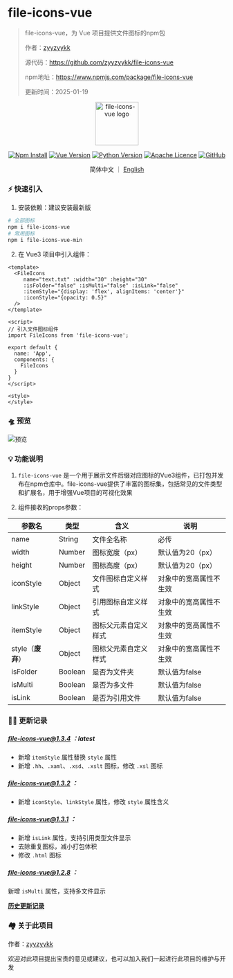 # file-icons-vue

> file-icons-vue，为 Vue 项目提供文件图标的npm包
>
> 作者：[zyyzyykk](https://github.com/zyyzyykk/)
>
> 源代码：https://github.com/zyyzyykk/file-icons-vue
>
> npm地址：https://www.npmjs.com/package/file-icons-vue
>
> 更新时间：2025-01-19

<p align="center"><a href="https://www.npmjs.com/package/file-icons-vue" target="_blank" rel="noopener noreferrer"><img width="100" src="https://kkbapps.oss-cn-shanghai.aliyuncs.com/logo/file-icons-vue.png" alt="file-icons-vue logo"></a></p>

<p align="center">
  <a href="https://www.npmjs.com/package/file-icons-vue"><img src="https://img.shields.io/npm/d18m/file-icons-vue.svg?logo=npm&logoColor=CB3837" alt="Npm Install"></a>
  <a href="https://cn.vuejs.org/"><img src="https://img.shields.io/badge/vue-3.x-green?color=42b883&logo=vue.js" alt="Vue Version"></a>
  <a href="https://www.python.org/downloads/release/python-3111/"><img src="https://img.shields.io/badge/python-3.11-blue?logo=Python&color=3776AB" alt="Python Version"></a>
  <a href="https://www.apache.org/licenses/"><img src="https://img.shields.io/badge/licence-Apache-red?logo=apache&logoColor=%23D22128" alt="Apache Licence"></a>
  <a href="https://github.com/zyyzyykk/file-icons-vue"><img src="https://img.shields.io/github/stars/zyyzyykk/file-icons-vue" alt="GitHub"></a>
</p>
<p align="center">简体中文 ｜ <a href="../en_US/README.md" >English</a></p>

### ⚡ 快速引入

1. 安装依赖：建议安装最新版

```sh
# 全部图标
npm i file-icons-vue
# 常用图标
npm i file-icons-vue-min
```

2. 在 Vue3 项目中引入组件：

```vue
<template>
  <FileIcons 
     name="text.txt" :width="30" :height="30" 
     :isFolder="false" :isMulti="false" :isLink="false" 
     :itemStyle="{display: 'flex', alignItems: 'center'}" 
     :iconStyle="{opacity: 0.5}" 
  />
</template>

<script>
// 引入文件图标组件
import FileIcons from 'file-icons-vue';

export default {
  name: 'App',
  components: {
    FileIcons
  }
}
</script>

<style>
</style>
```

### 🛸 预览

![预览](https://kkbapps.oss-cn-shanghai.aliyuncs.com/file-icons-vue/Preview.png)

### 💡 功能说明

1. `file-icons-vue` 是一个用于展示文件后缀对应图标的Vue3组件，已打包并发布在npm仓库中。file-icons-vue提供了丰富的图标集，包括常见的文件类型和扩展名，用于增强Vue项目的可视化效果

2. 组件接收的props参数：

| 参数名            | 类型    | 含义                 | 说明                   |
| ----------------- | ------- | -------------------- | ---------------------- |
| name              | String  | 文件全名称           | 必传                   |
| width             | Number  | 图标宽度（px）       | 默认值为20（px）       |
| height            | Number  | 图标高度（px）       | 默认值为20（px）       |
| iconStyle         | Object  | 文件图标自定义样式   | 对象中的宽高属性不生效 |
| linkStyle         | Object  | 引用图标自定义样式   | 对象中的宽高属性不生效 |
| itemStyle         | Object  | 图标父元素自定义样式 | 对象中的宽高属性不生效 |
| style（**废弃**） | Object  | 图标父元素自定义样式 | 对象中的宽高属性不生效 |
| isFolder          | Boolean | 是否为文件夹         | 默认值为false          |
| isMulti           | Boolean | 是否为多文件         | 默认值为false          |
| isLink            | Boolean | 是否为引用文件       | 默认值为false          |

### 👨‍💻 更新记录

##### file-icons-vue@1.3.4 ：latest

- 新增 `itemStyle` 属性替换  `style` 属性
- 新增 `.hh`、`.xaml`、`.xsd`、`.xslt` 图标，修改 `.xsl` 图标

##### file-icons-vue@1.3.2 ：

- 新增 `iconStyle`、`linkStyle` 属性，修改 `style` 属性含义

##### file-icons-vue@1.3.1 ：

- 新增 `isLink` 属性，支持引用类型文件显示
- 去除重复图标，减小打包体积
- 修改 `.html` 图标

##### file-icons-vue@1.2.8 ：

新增 `isMulti` 属性，支持多文件显示

[**历史更新记录**](./UPDATE.md)

### 🏘️ 关于此项目

作者：[zyyzyykk](https://github.com/zyyzyykk/)

欢迎对此项目提出宝贵的意见或建议，也可以加入我们一起进行此项目的维护与开发
